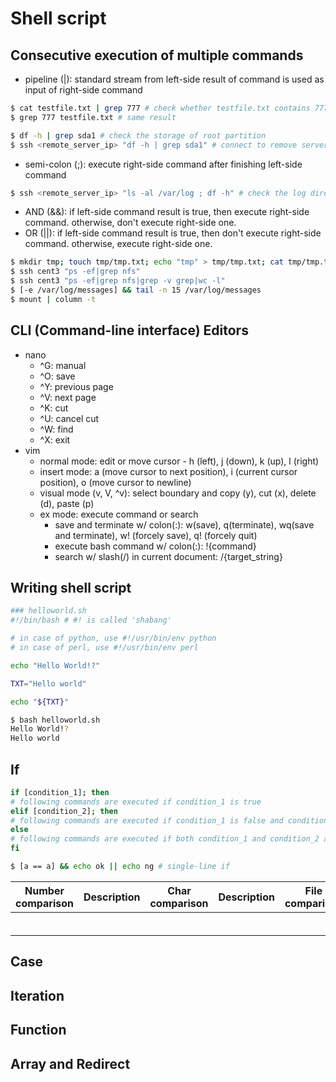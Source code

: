 # Shell script

## Consecutive execution of multiple commands
- pipeline (|): standard stream from left-side result of command is used as input of right-side command

```bash
$ cat testfile.txt | grep 777 # check whether testfile.txt contains 777
$ grep 777 testfile.txt # same result

$ df -h | grep sda1 # check the storage of root partition
$ ssh <remote_server_ip> "df -h | grep sda1" # connect to remove server and check its root partition storage
```

- semi-colon (;): execute right-side command after finishing left-side command

```bash
$ ssh <remote_server_ip> "ls -al /var/log ; df -h" # check the log directory file list and disk statistics of remote server
```

- AND (&&): if left-side command result is true, then execute right-side command. otherwise, don't execute right-side one.
- OR (||): if left-side command result is true, then don't execute right-side command. otherwise, execute right-side one.

```bash
$ mkdir tmp; touch tmp/tmp.txt; echo "tmp" > tmp/tmp.txt; cat tmp/tmp.txt
$ ssh cent3 "ps -ef|grep nfs"
$ ssh cent3 "ps -ef|grep nfs|grep -v grep|wc -l"
$ [-e /var/log/messages] && tail -n 15 /var/log/messages
$ mount | column -t 
```

## CLI (Command-line interface) Editors
- nano
  - ^G: manual
  - ^O: save
  - ^Y: previous page
  - ^V: next page
  - ^K: cut
  - ^U: cancel cut
  - ^W: find
  - ^X: exit
- vim
  - normal mode: edit or move cursor - h (left), j (down), k (up), l (right)  
  - insert mode: a (move cursor to next position), i (current cursor position), o (move cursor to newline)
  - visual mode (v, V, ^v): select boundary and copy (y), cut (x), delete (d), paste (p)
  - ex mode: execute command or search
    - save and terminate w/ colon(:): w(save), q(terminate), wq(save and terminate), w! (forcely save), q! (forcely quit)
    - execute bash command w/ colon(:): !{command}
    - search w/ slash(/) in current document: /{target_string}

## Writing shell script
  
```bash
### helloworld.sh
#!/bin/bash # #! is called 'shabang'

# in case of python, use #!/usr/bin/env python
# in case of perl, use #!/usr/bin/env perl

echo "Hello World!?"

TXT="Hello world"

echo "${TXT}"
```

```bash
$ bash helloworld.sh
Hello World!?
Hello world
```

## If

```bash
if [condition_1]; then
# following commands are executed if condition_1 is true
elif [condition_2]; then
# following commands are executed if condition_1 is false and condition_2 is true
else
# following commands are executed if both condition_1 and condition_2 are false
fi

$ [a == a] && echo ok || echo ng # single-line if
```

|Number comparison|Description|Char comparison|Description|File comparison|Description|
|---|---|---|---|---|---|
|||||||
|||||||
|||||||
|||||||
|||||||
|||||||


## Case

## Iteration

## Function

## Array and Redirect

